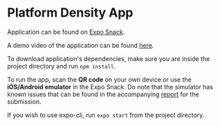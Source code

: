# Platform Density App

Application can be found on [Expo Snack](https://snack.expo.dev/@alysayusoff/platform-density).

A demo video of the application can be found [here](https://drive.google.com/file/d/1W5uZQevML6L2BdC2t2R9EgKcO7JhX_8O/view?usp=sharing).

To download application's dependencies, make sure you are inside the project directory and run `npm install`.

To run the app, scan the **QR code** on your own device or use the **iOS/Android emulator** in the Expo Snack. Do note that the simulator has known issues that can be found in the accompanying [report](https://coursera-assessments.s3.amazonaws.com/assessments/1662105128996/30c740b7-66d9-49ed-8f20-0de2fe974111/CM3050%20Report.pdf) for the submission.

If you wish to use expo-cli, run `expo start` from the project directory.
